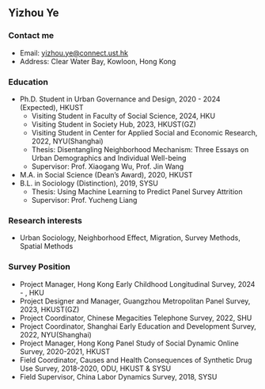 
## Yizhou Ye

### Contact me
- Email: <yizhou.ye@connect.ust.hk>
- Address: Clear Water Bay, Kowloon, Hong Kong

### Education
  - Ph.D. Student in Urban Governance and Design, 2020 - 2024 (Expected), HKUST
    - Visiting Student in Faculty of Social Science, 2024, HKU
    - Visiting Student in Society Hub, 2023, HKUST(GZ)
    - Visiting Student in Center for Applied Social and Economic Research, 2022, NYU(Shanghai)
    - Thesis: Disentangling Neighborhood Mechanism: Three Essays on Urban Demographics and Individual Well-being
    - Supervisor: Prof. Xiaogang Wu, Prof. Jin Wang
  - M.A. in Social Science (Dean’s Award), 2020, HKUST
  - B.L. in Sociology (Distinction), 2019, SYSU
    - Thesis: Using Machine Learning to Predict Panel Survey Attrition
    - Supervisor: Prof. Yucheng Liang

### Research interests
  - Urban Sociology, Neighborhood Effect, Migration, Survey Methods, Spatial Methods

### Survey Position
  - Project Manager, Hong Kong Early Childhood Longitudinal Survey, 2024 - , HKU 
  - Project Designer and Manager, Guangzhou Metropolitan Panel Survey, 2023, HKUST(GZ)
  - Project Coordinator, Chinese Megacities Telephone Survey, 2022, SHU
  - Project Coordinator, Shanghai Early Education and Development Survey, 2022, NYU(Shanghai)
  - Project Manager, Hong Kong Panel Study of Social Dynamic Online Survey, 2020-2021, HKUST
  - Field Coordinator, Causes and Health Consequences of Synthetic Drug Use Survey, 2018-2020, ODU, HKUST & SYSU
  - Field Supervisor, China Labor Dynamics Survey, 2018, SYSU
